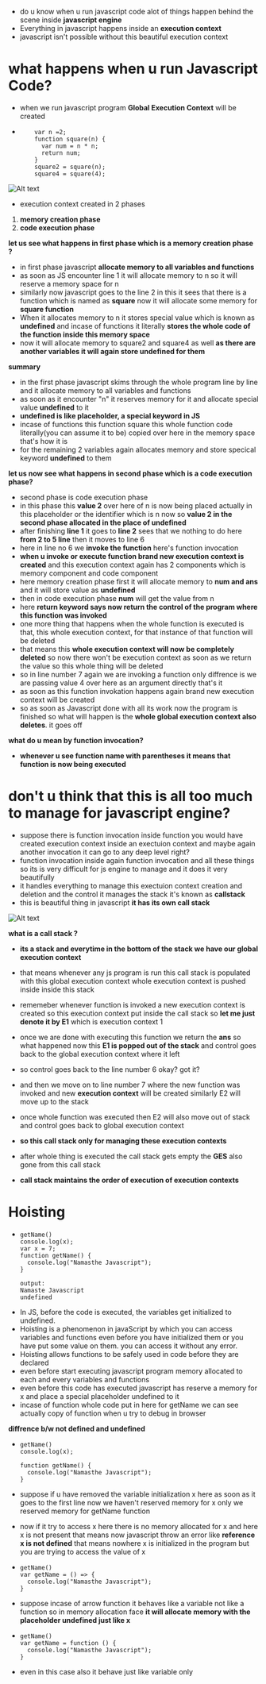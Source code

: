 - do u know when u run javascript code alot of things happen behind the scene inside **javascript engine**
- Everything in javascript happens inside an **execution context**
- javascript isn't possible without this beautiful execution context

# what happens when u run Javascript Code?

- when we run javascript program **Global Execution Context** will be created
-         var n =2;
          function square(n) {
            var num = n * n;
            return num;
          }
          square2 = square(n);
          square4 = square(4);

![Alt text](global_execution_stack.jpg)

- execution context created in 2 phases

1. **memory creation phase**
2. **code execution phase**

**let us see what happens in first phase which is a memory creation phase ?**

- in first phase javascript **allocate memory to all variables and functions**
- as soon as JS encounter line 1 it will allocate memory to n so it will reserve a memory space for n
- similarly now javascript goes to the line 2 in this it sees that there is a function which is named as **square** now it will allocate some memory for **square function**
- When it allocates memory to n it stores special value which is known as **undefined** and incase of functions it literally **stores the whole code of the function inside this memory space**
- now it will allocate memory to square2 and square4 as well **as there are another variables it will again store undefined for them**

**summary**

- in the first phase javascript skims through the whole program line by line and it allocate memory to all variables and functions
- as soon as it encounter "n" it reserves memory for it and allocate special value **undefined** to it
- **undefined is like placeholder, a special keyword in JS**
- incase of functions this function square this whole function code literally(you can assume it to be) copied over here in the memory space that's how it is
- for the remaining 2 variables again allocates memory and store specical keyword **undefined** to them

**let us now see what happens in second phase which is a code execution phase?**

- second phase is code execution phase
- in this phase this **value 2** over here of n is now being placed actually in this placeholder or the identifier which is n now so **value 2 in the second phase allocated in the place of undefined**
- after finishing **line 1** it goes to **line 2** sees that we nothing to do here **from 2 to 5 line** then it moves to line 6
- here in line no 6 we **invoke the function** here's function invocation
- **when u invoke or execute function brand new execution context is created** and this execution context again has 2 components which is memory component and code component
- here memory creation phase first it will allocate memory to **num and ans** and it will store value as **undefined**
- then in code execution phase **num** will get the value from n
- here **return keyword says now return the control of the program where this function was invoked**
- one more thing that happens when the whole function is executed is that, this whole execution context, for that instance of that function will be deleted
- that means this **whole execution context will now be completely deleted** so now there won't be execution context as soon as we return the value so this whole thing will be deleted
- so in line number 7 again we are invoking a function only diffrence is we are passing value 4 over here as an argument directly that's it
- as soon as this function invokation happens again brand new execution context will be created
- so as soon as Javascript done with all its work now the program is finished so what will happen is the **whole global execution context also deletes**. it goes off

**what do u mean by function invocation?**

- **whenever u see function name with parentheses it means that function is now being executed**

# don't u think that this is all too much to manage for javascript engine?

- suppose there is function invocation inside function you would have created execution context inside an exectuion context and maybe again another invocation it can go to any deep level right?
- function invocation inside again function invocation and all these things so its is very difficult for js engine to manage and it does it very beautifully
- it handles everything to manage this exectuion context creation and deletion and the control it manages the stack it's known as **callstack**
- this is beautiful thing in javascript **it has its own call stack**

![Alt text](call_stack.jpg)

**what is a call stack ?**

- **its a stack and everytime in the bottom of the stack we have our global execution context**
- that means whenever any js program is run this call stack is populated with this global execution context
  whole execution context is pushed inside inside this stack
- rememeber whenever function is invoked a new execution context is created so this execution context put inside the call stack so **let me just denote it by E1** which is execution context 1
- once we are done with executing this function we return the **ans** so what happened now this **E1 is popped out of the stack** and control goes back to the global execution context where it left
- so control goes back to the line number 6 okay? got it?
- and then we move on to line number 7 where the new function was invoked and new **execution context** will be created similarly E2 will move up to the stack
- once whole function was executed then E2 will also move out of stack and control goes back to global execution context
- **so this call stack only for managing these execution contexts**
- after whole thing is executed the call stack gets empty the **GES** also gone from this call stack

- **call stack maintains the order of execution of execution contexts**

# Hoisting

-     getName()
      console.log(x);
      var x = 7;
      function getName() {
        console.log("Namasthe Javascript");
      }

      output:
      Namaste Javascript
      undefined

- In JS, before the code is executed, the variables get initialized to undefined.
- Hoisting is a phenomenon in javaScript by which you can access variables and functions even before you have initialized them or you have put some value on them. you can access it without any error.
- Hoisting allows functions to be safely used in code before they are declared
- even before start executing javascript program memory allocated to each and every variables and functions
- even before this code has executed javascript has reserve a memory for x and place a special placeholder undefined to it
- incase of function whole code put in here for getName we can see actually copy of function when u try to debug in browser

**diffrence b/w not defined and undefined**

-     getName()
      console.log(x);

      function getName() {
        console.log("Namasthe Javascript");
      }

- suppose if u have removed the variable initialization x here as soon as it goes to the first line now we haven't reserved memory for x only we reserved memory for getName function
- now if it try to access x here there is no memory allocated for x and here x is not present that means now javascript throw an error like **reference x is not defined** that means nowhere x is initialized in the program but you are trying to access the value of x

-     getName()
      var getName = () => {
        console.log("Namasthe Javascript");
      }
- suppose incase of arrow function it behaves like a variable not like a function so in memory allocation face **it will allocate memory with the placeholder undefined just like x**
-     getName()
      var getName = function () {
        console.log("Namasthe Javascript");
      }
- even in this case also it behave just like variable only

